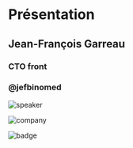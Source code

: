 <!-- .slide: class="speaker-slide" -->

<div class="speaker-slide">

# Présentation

## Jean-François Garreau

### CTO front

### @jefbinomed

![](./assets/images/jf.jpg 'speaker')

![](./assets/images/logo-sfeir-blanc.png 'company')

![](./assets/images/gde.png 'badge')

</div>
